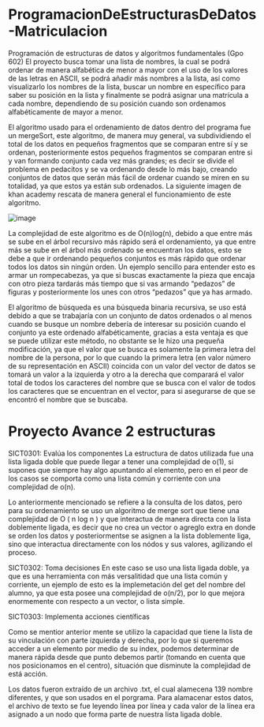 # ProgramacionDeEstructurasDeDatos-Matriculacion
Programación de estructuras de datos y algoritmos fundamentales (Gpo 602)
El proyecto busca tomar una lista de nombres, la cual se podrá ordenar de manera alfabética de menor a mayor con el uso de los valores de las letras en ASCII, se podrá añadir más nombres a la lista, así como visualizarlo los nombres de la lista, buscar un nombre en específico para saber su posición en la lista y finalmente se podrá asignar una matrícula a cada nombre, dependiendo de su posición cuando son ordenamos alfabéticamente de mayor a menor.


El algoritmo usado para el ordenamiento de datos dentro del programa fue un mergeSort, este algoritmo, de manera muy general, va subdividiendo el total de los datos en pequeños fragmentos que se comparan entre sí y se ordenan, posteriormente estos pequeños fragmentos se comparan entre si y van formando conjunto cada vez más grandes; es decir se divide el problema en pedacitos y se va ordenando desde lo más bajo, creando conjuntos de datos que serán más fácil de ordenar cuando se miren en su totalidad, ya que estos ya están sub ordenados. La siguiente imagen de khan academy rescata de manera general el funcionamiento de este algoritmo.

![image](https://github.com/KevinJMLeyva/ProgramacionDeEstructurasDeDatos-Matriculacion/assets/145345829/2ead7044-438c-4fa9-bde0-595dd17e317b)

La complejidad de este algoritmo es de O(n)log(n), debido a que entre más se sube en el árbol recursivo más rápido será el ordenamiento, ya que entre más se sube en el árbol más ordenado se encuentran los datos, esto se debe a que ir ordenando pequeños conjuntos es más rápido que ordenar todos los datos sin ningún orden. Un ejemplo sencillo para entender esto es armar un rompecabezas, ya que si buscas exactamente la pieza que encaja con otro pieza tardarás más tiempo que si vas armando “pedazos” de figuras y posteriormente los unes con otros “pedazos” que ya has armado. 


El algoritmo de búsqueda es una búsqueda binaria recursiva, se uso está debido a que se trabajaría con un conjunto de datos ordenados o al menos cuando se busque un nombre debería de interesar su posición cuando el conjunto ya este ordenado alfabéticamente, gracias a esta ventaja es que se puede utilizar este método, no obstante se le hizo una pequeña modificación, ya que el valor que se busca es solamente la primera letra del nombre  de la persona, por lo que cuando la primera letra (en valor número de su representación en ASCII) coincida con un valor del vector de datos se tomará un valor a la izquierda y otro a la derecha que comparará el valor total de todos los caracteres del nombre que se busca con el valor de todos los caracteres que se encuentran en el vector, para si asegurarse de que se encontró el nombre que se buscaba. 

# Proyecto Avance 2 estructuras
SICT0301: Evalúa los componentes
La estructura de datos utilizada fue una lista ligada doble que puede llegar a tener una complejidad de o(1), si supones que siempre hay algo apuntando al elemento, pero en el peor de los casos se comporta como una lista común y corriente con una complejidad de o(n).

Lo anteriormente mencionado se refiere a la consulta de los datos, pero para su ordenamiento se uso un algoritmo de merge sort que tiene una complejidad de O ( n log n ) y que interactua de manera directa con la lista doblemente ligada, es decir que no crea un vector o agreglo extra en donde se orden los datos y posteriormentse se asignen a la lista doblemente liga, sino que interactua directamente con los nódos y sus valores, agilizando el proceso.

SICT0302: Toma decisiones
En este caso se uso una lista ligada doble, ya que es una herramienta con más versalitidad que una lista común y corriente, un ejemplo de esto es la implemetación del get del nombre del alumno, ya que esta posee una complejidad de o(n/2), por lo que mejora enormemente con respecto a un vector, o lista simple.

SICT0303: Implementa acciones científicas

Como se mentior anterior mente se utilizo la capacidad que tiene la lista de su vinculación con parte izquierda y derecha, por lo que si queremos acceder a un elemento por medio de su index, podemos determinar de manera rápida desde que punto debemos partir (tomando en cuenta que nos posicionamos en el centro), situación que disminute la complejidad de está acción.

Los datos fueron extraído de un archivo .txt, el cual alamecena 139 nombre diferentes, y que son usados en el porgrama. Para alamacenar estos datos, el archivo de texto se fue leyendo línea por línea y cada valor de la línea era asignado a un nodo que forma parte de nuestra lista ligada doble.
